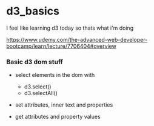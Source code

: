 # d3_basics

I feel like learning d3 today so thats what i'm doing

https://www.udemy.com/the-advanced-web-developer-bootcamp/learn/lecture/7706404#overview

### Basic d3 dom stuff

- select elements in the dom with

  - d3.select()
  - d3.selectAll()

- set attributes, inner text and properties

* get attributes and property values
